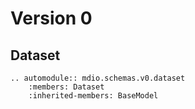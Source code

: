# Version 0

## Dataset

```{eval-rst}
.. automodule:: mdio.schemas.v0.dataset
    :members: Dataset
    :inherited-members: BaseModel
```
